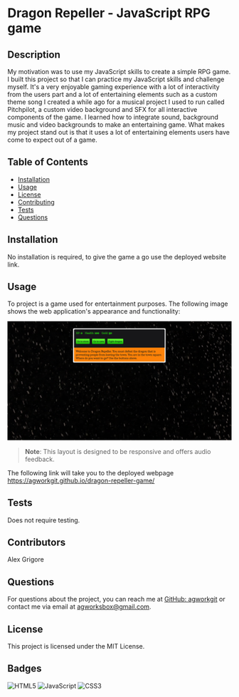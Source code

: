 # Dragon Repeller - JavaScript RPG game

## Description
My motivation was to use my JavaScript skills to create a simple RPG game.
I built this project so that I can practice my JavaScript skills and challenge myself.
It's a very enjoyable gaming experience with a lot of interactivity from the users part and a lot of entertaining elements such as a custom theme song I created a while ago for a musical project I used to run called Pitchpilot, a custom video background and SFX for all interactive components of the game.
I learned how to integrate sound, background music and video backgrounds to make an entertaining game.
What makes my project stand out is that it uses a lot of entertaining elements users have come to expect out of a game.

## Table of Contents
- [Installation](#installation)
- [Usage](#usage)
- [License](#license)
- [Contributing](#contributing)
- [Tests](#tests)
- [Questions](#questions)

## Installation
No installation is required, to give the game a go use the deployed website link.

## Usage
To project is a game used for entertainment purposes.
The following image shows the web application's appearance and functionality:

![This web app is built with the use of pure HTML, CSS and JS.](./resources/demo.png)

> **Note**: This layout is designed to be responsive and offers audio feedback.

The following link will take you to the deployed webpage <https://agworkgit.github.io/dragon-repeller-game/>


## Tests
Does not require testing.

## Contributors
Alex Grigore

## Questions
For questions about the project, you can reach me at [GitHub: agworkgit](https://github.com/agworkgit) or contact me via email at agworksbox@gmail.com.

## License
This project is licensed under the MIT License.

## Badges

![HTML5](https://img.shields.io/badge/html5-%23E34F26.svg?style=for-the-badge&logo=html5&logoColor=white)
![JavaScript](https://img.shields.io/badge/javascript-%23323330.svg?style=for-the-badge&logo=javascript&logoColor=%23F7DF1E)
![CSS3](https://img.shields.io/badge/css3-%231572B6.svg?style=for-the-badge&logo=css3&logoColor=white)
